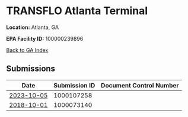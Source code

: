 # TRANSFLO Atlanta Terminal

**Location:** Atlanta, GA

**EPA Facility ID:** 100000239896

[Back to GA Index](../../index.md)

## Submissions

| Date | Submission ID | Document Control Number |
|------|--------------|-------------------------|
| [2023-10-05](submissions/1000107258.md) | 1000107258 |  |
| [2018-10-01](submissions/1000073140.md) | 1000073140 |  |
